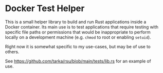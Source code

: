 # Docker Test Helper

This is a small helper library to build and run Rust applications inside a
Docker container. Its main use is to test applications that require testing with
specific file paths or permissions that would be inappropriate to perform
locally on a development machine (e.g. `chmod` to root or enabling `setuid`).

Right now it is somewhat specific to my use-cases, but may be of use to others.

See https://github.com/tarka/rsu/blob/main/tests/lib.rs for an example of use.
